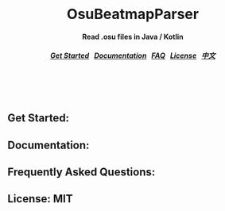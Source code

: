 <h1 align="center">
  <br>
  <br>
  OsuBeatmapParser
  <h4 align="center">
  Read .osu files in Java / Kotlin
  </h4>
  <h5 align="center">
<a href="#maven">Get Started</a>&nbsp;&nbsp;
<a href="#doc">Documentation</a>&nbsp;&nbsp;
<a href="#qa">FAQ</a>&nbsp;&nbsp;
<a href="#license">License</a>&nbsp;&nbsp;
<a href="README.cn.md">中文</a>
</h5>
  <br>
  <br>
  <br>
</h1>


<a name="maven"></a>
Get Started:
--------



<a name="doc"></a>
Documentation:
--------



<a name="qa"></a>
Frequently Asked Questions:
--------



<a name="license"></a>
License: MIT
--------
